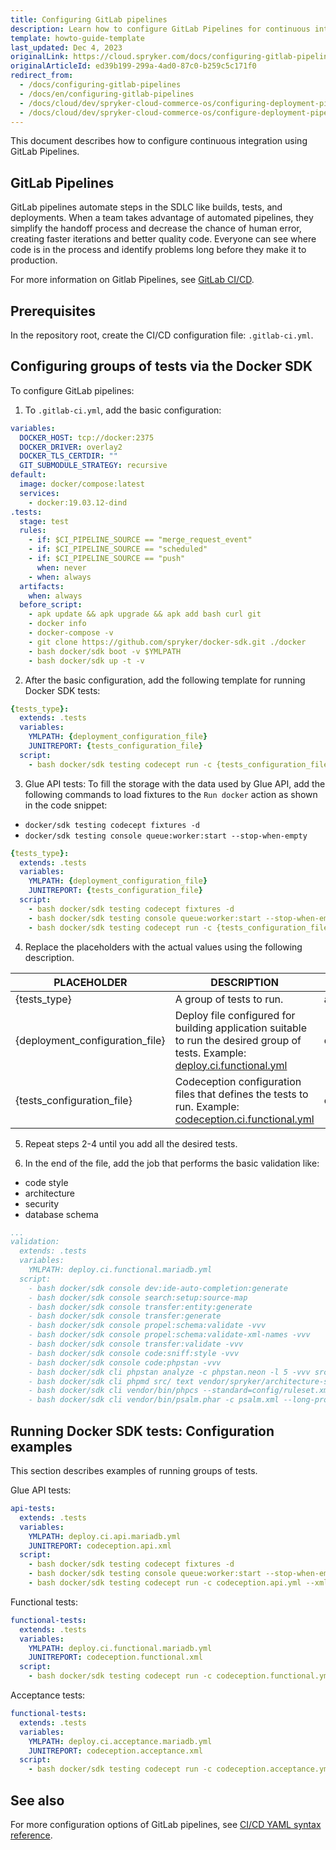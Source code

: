 ```yaml
---
title: Configuring GitLab pipelines
description: Learn how to configure GitLab Pipelines for continuous integration and delivery in Spryker Cloud Commerce OS
template: howto-guide-template
last_updated: Dec 4, 2023
originalLink: https://cloud.spryker.com/docs/configuring-gitlab-pipelines
originalArticleId: ed39b199-299a-4ad0-87c0-b259c5c171f0
redirect_from:
  - /docs/configuring-gitlab-pipelines
  - /docs/en/configuring-gitlab-pipelines
  - /docs/cloud/dev/spryker-cloud-commerce-os/configuring-deployment-pipelines/configuring-gitlab-pipelines.html
  - /docs/cloud/dev/spryker-cloud-commerce-os/configure-deployment-pipelines/configuring-gitlab-pipelines.html
---
```


This document describes how to configure continuous integration using GitLab Pipelines.

## GitLab Pipelines
GitLab pipelines automate steps in the SDLC like builds, tests, and deployments. When a team takes advantage of automated pipelines, they simplify the handoff process and decrease the chance of human error, creating faster iterations and better quality code. Everyone can see where code is in the process and identify problems long before they make it to production.

For more information on Gitlab Pipelines, see [GitLab CI/CD](https://docs.gitlab.com/ee/ci/pipelines/).

## Prerequisites
In the repository root, create the CI/CD configuration file: `.gitlab-ci.yml`.

## Configuring groups of tests via the Docker SDK
To configure GitLab pipelines:

1. To `.gitlab-ci.yml`, add the basic configuration:

```yaml
variables:
  DOCKER_HOST: tcp://docker:2375
  DOCKER_DRIVER: overlay2
  DOCKER_TLS_CERTDIR: ""
  GIT_SUBMODULE_STRATEGY: recursive
default:
  image: docker/compose:latest
  services:
    - docker:19.03.12-dind
.tests:
  stage: test
  rules:
    - if: $CI_PIPELINE_SOURCE == "merge_request_event"
    - if: $CI_PIPELINE_SOURCE == "scheduled"
    - if: $CI_PIPELINE_SOURCE == "push"
      when: never
    - when: always
  artifacts:
    when: always
  before_script:
    - apk update && apk upgrade && apk add bash curl git
    - docker info
    - docker-compose -v
    - git clone https://github.com/spryker/docker-sdk.git ./docker
    - bash docker/sdk boot -v $YMLPATH
    - bash docker/sdk up -t -v
```

2. After the basic configuration, add the following template for running Docker SDK tests:

```yaml
{tests_type}:
  extends: .tests
  variables:
    YMLPATH: {deployment_configuration_file}
    JUNITREPORT: {tests_configuration_file}
  script:
    - bash docker/sdk testing codecept run -c {tests_configuration_file} --xml /data/$JUNITREPORT
```

3. Glue API tests: To fill the storage with the data used by Glue API, add the following commands to load fixtures to the `Run docker` action as shown in the code snippet:
* `docker/sdk testing codecept fixtures -d`
* `docker/sdk testing console queue:worker:start --stop-when-empty`

```yaml
{tests_type}:
  extends: .tests
  variables:
    YMLPATH: {deployment_configuration_file}
    JUNITREPORT: {tests_configuration_file}
  script:
    - bash docker/sdk testing codecept fixtures -d
    - bash docker/sdk testing console queue:worker:start --stop-when-empty
    - bash docker/sdk testing codecept run -c {tests_configuration_file} --xml /data/$JUNITREPORT
```

4. Replace the placeholders with the actual values using the following description.

|PLACEHOLDER |DESCRIPTION |VALUE EXAMPLE |
|---|---|---|
| {tests_type} |A group of tests to run. |api-tests |
| {deployment_configuration_file} |Deploy file configured for building application suitable to run the desired group of tests. Example: [deploy.ci.functional.yml](https://github.com/spryker-shop/b2c-demo-shop/blob/master/deploy.ci.functional.yml) |deploy.ci.functional.mariadb.yml |
| {tests_configuration_file} |Codeception configuration files that defines the tests to run. Example: [codeception.ci.functional.yml](https://github.com/spryker-shop/b2c-demo-shop/blob/master/codeception.ci.functional.yml)  |codeception.functional.yml|

5. Repeat steps 2-4 until you add all the desired tests.

6. In the end of the file, add the job that performs the basic validation like:

* code style
* architecture
* security
* database schema

```yaml
...
validation:
  extends: .tests
  variables:
    YMLPATH: deploy.ci.functional.mariadb.yml
  script:
    - bash docker/sdk console dev:ide-auto-completion:generate
    - bash docker/sdk console search:setup:source-map
    - bash docker/sdk console transfer:entity:generate
    - bash docker/sdk console transfer:generate
    - bash docker/sdk console propel:schema:validate -vvv
    - bash docker/sdk console propel:schema:validate-xml-names -vvv
    - bash docker/sdk console transfer:validate -vvv
    - bash docker/sdk console code:sniff:style -vvv
    - bash docker/sdk console code:phpstan -vvv
    - bash docker/sdk cli phpstan analyze -c phpstan.neon -l 5 -vvv src/
    - bash docker/sdk cli phpmd src/ text vendor/spryker/architecture-sniffer/src/ruleset.xml --minimumpriority 2
    - bash docker/sdk cli vendor/bin/phpcs --standard=config/ruleset.xml -v src/Pyz
    - bash docker/sdk cli vendor/bin/psalm.phar -c psalm.xml --long-progress --stats
```


## Running Docker SDK tests: Configuration examples
This section describes examples of running groups of tests.

Glue API tests:
```yaml
api-tests:
  extends: .tests
  variables:
    YMLPATH: deploy.ci.api.mariadb.yml
    JUNITREPORT: codeception.api.xml
  script:
    - bash docker/sdk testing codecept fixtures -d
    - bash docker/sdk testing console queue:worker:start --stop-when-empty
    - bash docker/sdk testing codecept run -c codeception.api.yml --xml /data/$JUNITREPORT
```

Functional tests:
```yaml
functional-tests:
  extends: .tests
  variables:
    YMLPATH: deploy.ci.functional.mariadb.yml
    JUNITREPORT: codeception.functional.xml
  script:
    - bash docker/sdk testing codecept run -c codeception.functional.yml --xml /data/$JUNITREPORT
```
Acceptance tests:

```yaml
functional-tests:
  extends: .tests
  variables:
    YMLPATH: deploy.ci.acceptance.mariadb.yml
    JUNITREPORT: codeception.acceptance.xml
  script:
    - bash docker/sdk testing codecept run -c codeception.acceptance.yml --xml /data/$JUNITREPORT
```

## See also

For more configuration options of GitLab pipelines, see [CI/CD YAML syntax reference](https://docs.gitlab.com/ee/ci/yaml/).
